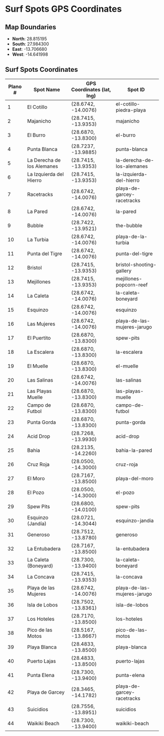 # Surf Spots GPS Coordinates

## Map Boundaries
- **North**: 28.815195
- **South**: 27.984300
- **East**: -13.706680
- **West**: -14.641998

## Surf Spots Coordinates

| Plano # | Spot Name | GPS Coordinates (lat, lng) | Spot ID |
|---------|-----------|----------------------------|---------|
| 1 | El Cotillo | (28.6742, -14.0076) | el-cotillo-piedra-playa |
| 2 | Majanicho | (28.7415, -13.9353) | majanicho |
| 3 | El Burro | (28.6870, -13.8300) | el-burro |
| 4 | Punta Blanca | (28.7237, -13.9885) | punta-blanca |
| 5 | La Derecha de los Alemanes | (28.7415, -13.9353) | la-derecha-de-los-alemanes |
| 6 | La Izquierda del Hierro | (28.7415, -13.9353) | la-izquierda-del-hierro |
| 7 | Racetracks | (28.6742, -14.0076) | playa-de-garcey-racetracks |
| 8 | La Pared | (28.6742, -14.0076) | la-pared |
| 9 | Bubble | (28.7422, -13.9521) | the-bubble |
| 10 | La Turbia | (28.6742, -14.0076) | playa-de-la-turbia |
| 11 | Punta del Tigre | (28.6742, -14.0076) | punta-del-tigre |
| 12 | Bristol | (28.7415, -13.9353) | bristol-shooting-gallery |
| 13 | Mejillones | (28.7415, -13.9353) | mejillones-popcorn-reef |
| 14 | La Caleta | (28.6742, -14.0076) | la-caleta-boneyard |
| 15 | Esquinzo | (28.6742, -14.0076) | esquinzo |
| 16 | Las Mujeres | (28.6742, -14.0076) | playa-de-las-mujeres-jarugo |
| 17 | El Puertito | (28.6870, -13.8300) | spew-pits |
| 18 | La Escalera | (28.6870, -13.8300) | la-escalera |
| 19 | El Muelle | (28.6870, -13.8300) | el-muelle |
| 20 | Las Salinas | (28.6742, -14.0076) | las-salinas |
| 21 | Las Playas Muelle | (28.6870, -13.8300) | las-playas-muelle |
| 22 | Campo de Futbol | (28.6870, -13.8300) | campo-de-futbol |
| 23 | Punta Gorda | (28.6870, -13.8300) | punta-gorda |
| 24 | Acid Drop | (28.7268, -13.9930) | acid-drop |
| 25 | Bahia | (28.2135, -14.2260) | bahia-la-pared |
| 26 | Cruz Roja | (28.0500, -14.3000) | cruz-roja |
| 27 | El Moro | (28.7167, -13.8500) | playa-del-moro |
| 28 | El Pozo | (28.0500, -14.3000) | el-pozo |
| 29 | Spew Pits | (28.6800, -14.0100) | spew-pits |
| 30 | Esquinzo (Jandía) | (28.0721, -14.3044) | esquinzo-jandia |
| 31 | Generoso | (28.7512, -13.8780) | generoso |
| 32 | La Entubadera | (28.7167, -13.8500) | la-entubadera |
| 33 | La Caleta (Boneyard) | (28.7300, -13.9400) | la-caleta-boneyard |
| 34 | La Concava | (28.7415, -13.9353) | la-concava |
| 35 | Playa de las Mujeres | (28.6742, -14.0076) | playa-de-las-mujeres-jarugo |
| 36 | Isla de Lobos | (28.7502, -13.8361) | isla-de-lobos |
| 37 | Los Hoteles | (28.7170, -13.8500) | los-hoteles |
| 38 | Pico de las Motos | (28.5167, -13.8667) | pico-de-las-motos |
| 39 | Playa Blanca | (28.4833, -13.8500) | playa-blanca |
| 40 | Puerto Lajas | (28.4833, -13.8500) | puerto-lajas |
| 41 | Punta Elena | (28.7300, -13.9400) | punta-elena |
| 42 | Playa de Garcey | (28.3465, -14.1782) | playa-de-garcey-racetracks |
| 43 | Suicidios | (28.7556, -13.8951) | suicidios |
| 44 | Waikiki Beach | (28.7300, -13.9400) | waikiki-beach |